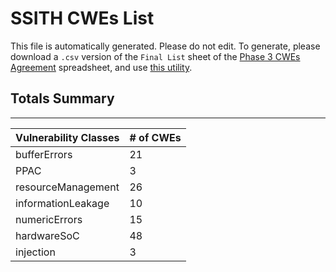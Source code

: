 # SSITH CWEs List
This file is automatically generated. Please do not edit.
To generate, please download a `.csv` version of the `Final List` sheet of the [Phase 3 CWEs Agreement](https://docs.google.com/spreadsheets/d/1xFl9oFcYGb6rLQpCbqQ_AiOPXq3P1GJKk5FxiY1o6XQ/edit#gid=1605695275) spreadsheet, and use [this utility](../docs/ssithCWEsList.py).

## Totals Summary
---
| Vulnerability Classes | # of CWEs |
|-|-|
| bufferErrors | 21 |
| PPAC | 3 |
| resourceManagement | 26 |
| informationLeakage | 10 |
| numericErrors | 15 |
| hardwareSoC | 48 |
| injection | 3 |
